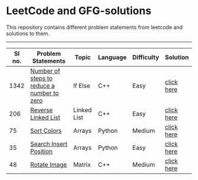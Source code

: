 # LeetCode and GFG-solutions
This repository contains different problem statements from leetcode and solutions to them.
***
| Sl no. | Problem Statements | Topic | Language | Difficulty | Solution
| ------ | ------------------ | ----- | -------- | ---------- | --------
|1342| [Number of steps to reduce a number to zero](https://leetcode.com/problems/number-of-steps-to-reduce-a-number-to-zero/) | If Else |C++|Easy|[click here](https://github.com/ShishirMagge/LeetCode-solutions/blob/main/LeetCode/number_of_steps_to_0.cpp) |
|206| [Reverse Linked List](https://leetcode.com/problems/reverse-linked-list/) | Linked List |C++|Easy| [click here](https://github.com/ShishirMagge/LeetCode-solutions/blob/main/LeetCode/linked%20list%20reversal.cpp) |
|75| [Sort Colors](https://leetcode.com/problems/sort-colors/description/) | Arrays |Python|Medium|[click here](https://github.com/ShishirMagge/LeetCode-solutions/blob/main/LeetCode/sortarray.py) |
|35| [Search Insert Position](https://leetcode.com/problems/search-insert-position/description/) | Arrays | Python|Easy|[click here](https://github.com/ShishirMagge/LeetCode-solutions/blob/branch1/LeetCode/Search_Insert_Position.py)|
|48| [Rotate Image](https://leetcode.com/problems/rotate-image/description/) | Matrix | C++ | Medium | [click here]()|

